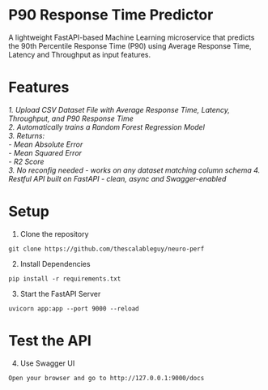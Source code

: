 # P90 Response Time Predictor

A lightweight FastAPI-based Machine Learning microservice that predicts the 90th Percentile Response Time (P90) using 
Average Response Time, Latency and Throughput as input features.

# Features

*1. Upload CSV Dataset File with Average Response Time, Latency, Throughput, and P90 Response Time* <br>
*2. Automatically trains a Random Forest Regression Model* <br>
*3. Returns:* <br>
    *- Mean Absolute Error* <br>
    *- Mean Squared Error* <br>
    *- R2 Score* <br>
*3. No reconfig needed - works on any dataset matching column schema*
*4. Restful API built on FastAPI - clean, async and Swagger-enabled*

# Setup

1. Clone the repository

```
git clone https://github.com/thescalableguy/neuro-perf
```
2. Install Dependencies

```
pip install -r requirements.txt
```

3. Start the FastAPI Server

```
uvicorn app:app --port 9000 --reload
```

# Test the API

4. Use Swagger UI

```
Open your browser and go to http://127.0.0.1:9000/docs
```

